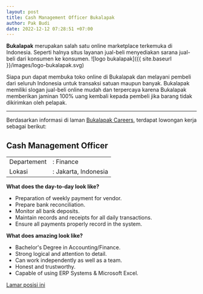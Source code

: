 ```yaml
---
layout: post
title: Cash Management Officer Bukalapak
author: Pak Budi
date: 2022-12-12 07:28:51 +07:00
---
```


**Bukalapak** merupakan salah satu online marketplace terkemuka di Indonesia. Seperti halnya situs layanan jual-beli menyediakan sarana jual-beli dari konsumen ke konsumen. 
![logo bukalapak]({{ site.baseurl }}/images/logo-bukalapak.svg)

Siapa pun dapat membuka toko online di Bukalapak dan melayani pembeli dari seluruh Indonesia untuk transaksi satuan maupun banyak. Bukalapak memiliki slogan jual-beli online mudah dan terpercaya karena Bukalapak memberikan jaminan 100% uang kembali kepada pembeli jika barang tidak dikirimkan oleh pelapak.

---

Berdasarkan informasi di laman [Bukalapak Careers](https://careers.bukalapak.com/), terdapat lowongan kerja sebagai berikut:

## Cash Management Officer

|   |   |
| --- | --- |
| Departement | : Finance |
| Lokasi | : Jakarta, Indonesia |

**What does the day-to-day look like?**

* Preparation of weekly payment for vendor.
* Prepare bank reconciliation.
* Monitor all bank deposits.
* Maintain records and receipts for all daily transactions.
* Ensure all payments properly record in the system.

**What does amazing look like?**

* Bachelor's Degree in Accounting/Finance.
* Strong logical and attention to detail.
* Can work independently as well as a team.
* Honest and trustworthy.
* Capable of using ERP Systems & Microsoft Excel.

<div class="apply"><a href="https://careers.bukalapak.com/jobs/488124">Lamar posisi ini</a></div>
